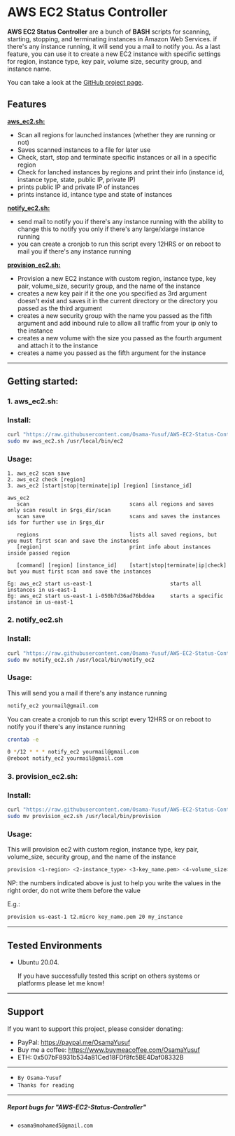 # AWS EC2 Status Controller
**AWS EC2 Status Controller** are a bunch of **BASH** scripts for scanning, starting, stopping, and terminating instances in Amazon Web Services.
if there's any instance running, it will send you a mail to notify you.
As a last feature, you can use it to create a new EC2 instance with specific settings for region, instance type, key pair, volume size, security group, and instance name.

You can take a look at the [GitHub project page](https://github.com/Osama-Yusuf/AWS-EC2-Status-Controller).

## Features

[**aws_ec2.sh:**](#1-aws_ec2sh)
* Scan all regions for launched instances (whether they are running or not)
* Saves scanned instances to a file for later use
* Check, start, stop and terminate specific instances or all in a specific region 
* Check for lanched instances by regions and print their info (instance id, instance type, state, public IP, private IP)
* prints public IP and private IP of instances
* prints instance id, intance type and state of instances

[**notify_ec2.sh:**](#2-notify_ec2sh)
* send mail to notify you if there's any instance running with the ability to change this to notify you only if there's any large/xlarge instance running
* you can create a cronjob to run this script every 12HRS or on reboot to mail you if there's any instance running

[**provision_ec2.sh:**](#3-provision_ec2sh)
* Provision a new EC2 instance with custom region, instance type, key pair, volume_size, security group, and the name of the instance
* creates a new key pair if it the one you specified as 3rd argument doesn't exist and saves it in the current directory or the directory you passed as the third argument
* creates a new security group with the name you passed as the fifth argument and add inbound rule to allow all traffic from your ip only to the instance
* creates a new volume with the size you passed as the fourth argument and attach it to the instance
* creates a name you passed as the fifth argument for the instance

---

## Getting started:

### 1. aws_ec2.sh:
### Install:
```bash
curl "https://raw.githubusercontent.com/Osama-Yusuf/AWS-EC2-Status-Controller/main/aws_ec2.sh" -o aws_ec2.sh && chmod +x aws_ec2.sh
sudo mv aws_ec2.sh /usr/local/bin/ec2
```

### Usage:
```
1. aws_ec2 scan save
2. aws_ec2 check [region]
3. aws_ec2 [start|stop|terminate|ip] [region] [instance_id]

aws_ec2
   scan                                scans all regions and saves only scan result in $rgs_dir/scan
   scan save                           scans and saves the instances ids for further use in $rgs_dir
   
   regions                             lists all saved regions, but you must first scan and save the instances
   [region]                            print info about instances inside passed region
   
   [command] [region] [instance_id]    [start|stop|terminate|ip|check] but you must first scan and save the instances

Eg: aws_ec2 start us-east-1                         starts all instances in us-east-1
Eg: aws_ec2 start us-east-1 i-050b7d36ad76bddea     starts a specific instance in us-east-1
```

### 2. notify_ec2.sh
### Install:
```bash
curl "https://raw.githubusercontent.com/Osama-Yusuf/AWS-EC2-Status-Controller/main/notify_ec2.sh" -o notify_ec2.sh && chmod +x notify_ec2.sh
sudo mv notify_ec2.sh /usr/local/bin/notify_ec2
```

### Usage:
This will send you a mail if there's any instance running
```bash
notify_ec2 yourmail@gmail.com
```
You can create a cronjob to run this script every 12HRS or on reboot to notify you if there's any instance running
```bash
crontab -e
```
```bash
0 */12 * * * notify_ec2 yourmail@gmail.com
@reboot notify_ec2 yourmail@gmail.com
```

### 3. provision_ec2.sh:
### Install:
```bash
curl "https://raw.githubusercontent.com/Osama-Yusuf/AWS-EC2-Status-Controller/main/provision_ec2.sh" -o provision_ec2.sh && chmod +x provision_ec2.sh
sudo mv provision_ec2.sh /usr/local/bin/provision
```

### Usage:
This will provision ec2 with custom region, instance type, key pair, volume_size, security group, and the name of the instance
```bash
provision <1-region> <2-instance_type> <3-key_name.pem> <4-volume_size> <5-tag>
```
NP: the numbers indicated above is just to help you write the values in the right order, do not write them before the value

E.g.:
```bash
provision us-east-1 t2.micro key_name.pem 20 my_instance
```
---

## Tested Environments

* Ubuntu 20.04.

   If you have successfully tested this script on others systems or platforms please let me know!

---

## Support 

 If you want to support this project, please consider donating:
 * PayPal: https://paypal.me/OsamaYusuf
 * Buy me a coffee: https://www.buymeacoffee.com/OsamaYusuf
 * ETH: 0x507bF8931b534a81Ced18FDf8fc5BE4Daf08332B

---

* `By Osama-Yusuf`
* `Thanks for reading`

-------
##### Report bugs for "AWS-EC2-Status-Controller"
* `osama9mohamed5@gmail.com`
 